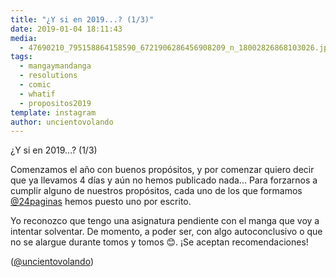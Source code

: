 ```yaml
---
title: "¿Y si en 2019...? (1/3)"
date: 2019-01-04 18:11:43
media: 
  - 47690210_795158864158590_6721906286456908209_n_18002826868103026.jpg
tags: 
  - mangaymandanga
  - resolutions
  - comic
  - whatif
  - propositos2019
template: instagram
author: uncientovolando
---
```


¿Y si en 2019...? (1/3)


Comenzamos el año con buenos propósitos, y por comenzar quiero decir que ya llevamos 4 días y aún no hemos publicado nada... Para forzarnos a cumplir alguno de nuestros propósitos, cada uno de los que formamos [@24paginas](https://instagram.com/24paginas) hemos puesto uno por escrito.


Yo reconozco que tengo una asignatura pendiente con el manga que voy a intentar solventar. De momento, a poder ser, con algo autoconclusivo o que no se alargue durante tomos y tomos 😊. ¡Se aceptan recomendaciones!


([@uncientovolando](https://instagram.com/uncientovolando))







